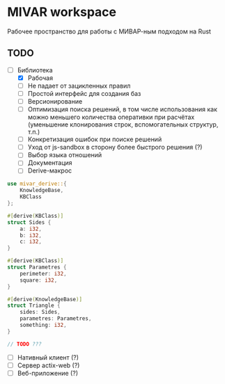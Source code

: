 # MIVAR workspace
Рабочее пространство для работы с МИВАР-ным подходом на Rust

## TODO
- [ ] Библиотека
  - [x] Рабочая
  - [ ] Не падает от зацикленных правил
  - [ ] Простой интерфейс для создания баз
  - [ ] Версионирование
  - [ ] Оптимизация поиска решений, в том числе использования как можно меньшего количества оперативки при расчётах (уменьшение клонирования строк, вспомогательных структур, т.п.)
  - [ ] Конкретизация ошибок при поиске решений
  - [ ] Уход от js-sandbox в сторону более быстрого решения (?)
  - [ ] Выбор языка отношений
  - [ ] Документация
  - [ ] Derive-макрос
```rust
use mivar_derive::{
    KnowledgeBase,
    KBClass
};

#[derive(KBClass)]
struct Sides {
    a: i32,
    b: i32,
    c: i32,
}

#[derive(KBClass)]
struct Parametres {
    perimeter: i32,
    square: i32,
}

#[derive(KnowledgeBase)]
struct Triangle {
    sides: Sides,
    parametres: Parametres,
    something: i32,
}

// TODO ???
```
- [ ] Нативный клиент (?)
- [ ] Сервер actix-web (?)
- [ ] Веб-приложение (?)
